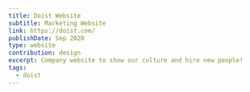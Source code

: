 ```yaml
---
title: Doist Website
subtitle: Marketing Website
link: https://doist.com/
publishDate: Sep 2020
type: website
contribution: design
excerpt: Company website to show our culture and hire new people!
tags:
  - doist
---
```

